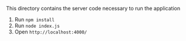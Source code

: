 This directory contains the server code necessary to run the application


1. Run `npm install`
2. Run `node index.js`
3. Open `http://localhost:4000/`
